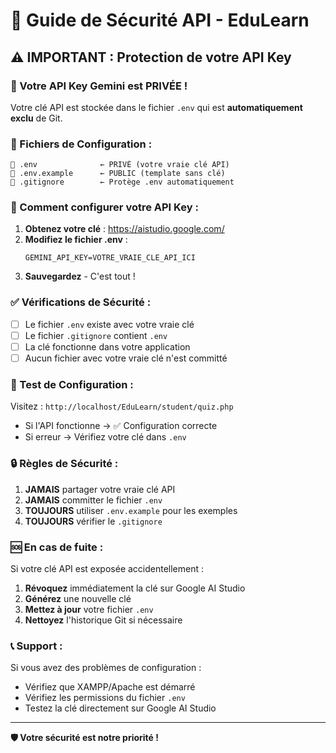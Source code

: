 # 🔐 Guide de Sécurité API - EduLearn

## ⚠️ IMPORTANT : Protection de votre API Key

### 🚨 Votre API Key Gemini est PRIVÉE !

Votre clé API est stockée dans le fichier `.env` qui est **automatiquement exclu** de Git.

### 📁 Fichiers de Configuration :

```
📄 .env              ← PRIVÉ (votre vraie clé API)
📄 .env.example      ← PUBLIC (template sans clé)
📄 .gitignore        ← Protège .env automatiquement
```

### 🔧 Comment configurer votre API Key :

1. **Obtenez votre clé** : https://aistudio.google.com/
2. **Modifiez le fichier .env** :
   ```env
   GEMINI_API_KEY=VOTRE_VRAIE_CLE_API_ICI
   ```
3. **Sauvegardez** - C'est tout !

### ✅ Vérifications de Sécurité :

- [ ] Le fichier `.env` existe avec votre vraie clé
- [ ] Le fichier `.gitignore` contient `.env`
- [ ] La clé fonctionne dans votre application
- [ ] Aucun fichier avec votre vraie clé n'est committé

### 🚀 Test de Configuration :

Visitez : `http://localhost/EduLearn/student/quiz.php`
- Si l'API fonctionne → ✅ Configuration correcte
- Si erreur → Vérifiez votre clé dans `.env`

### 🔒 Règles de Sécurité :

1. **JAMAIS** partager votre vraie clé API
2. **JAMAIS** committer le fichier `.env`
3. **TOUJOURS** utiliser `.env.example` pour les exemples
4. **TOUJOURS** vérifier le `.gitignore`

### 🆘 En cas de fuite :

Si votre clé API est exposée accidentellement :
1. **Révoquez** immédiatement la clé sur Google AI Studio
2. **Générez** une nouvelle clé
3. **Mettez à jour** votre fichier `.env`
4. **Nettoyez** l'historique Git si nécessaire

### 📞 Support :

Si vous avez des problèmes de configuration :
- Vérifiez que XAMPP/Apache est démarré
- Vérifiez les permissions du fichier `.env`
- Testez la clé directement sur Google AI Studio

---

**🛡️ Votre sécurité est notre priorité !**
